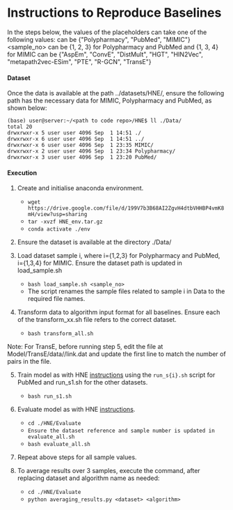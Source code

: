 # Instructions to Reproduce Baselines

In the steps below, the values of the placeholders can take one of the following values:
<dataset> can be {"Polypharmacy", "PubMed", "MIMIC"}
<sample_no> can be {1, 2, 3} for Polypharmacy and PubMed and {1, 3, 4} for MIMIC
<algorithm> can be {"AspEm", "ConvE", "DistMult", "HGT", "HIN2Vec", "metapath2vec-ESim", "PTE", "R-GCN", "TransE"}

#### Dataset

Once the data is available at the path ../datasets/HNE/, ensure the following path has the necessary data for MIMIC, Polypharmacy and PubMed, as shown below:

```
(base) user@server:~/<path to code repo>/HNE$ ll ./Data/
total 20
drwxrwxr-x 5 user user 4096 Sep  1 14:51 ./
drwxrwxr-x 6 user user 4096 Sep  1 14:51 ../
drwxrwxr-x 6 user user 4096 Sep  1 23:35 MIMIC/
drwxrwxr-x 2 user user 4096 Sep  1 23:34 Polypharmacy/
drwxrwxr-x 3 user user 4096 Sep  1 23:20 PubMed/
```


#### Execution

1. Create and initialise anaconda environment.
    - `wget https://drive.google.com/file/d/199V7b3B68AI2ZgvH4dtbVHHBP4vmK8mH/view?usp=sharing`
    - `tar -xvzf HNE_env.tar.gz`
    - `conda activate ./env`

2. Ensure the dataset is available at the directory ./Data/
 
3. Load dataset sample i, where i={1,2,3} for Polypharmacy and PubMed, i={1,3,4} for MIMIC. Ensure the dataset path is updated in load_sample.sh
    - `bash load_sample.sh <sample_no>`
    - The script renames the sample files related to sample i in Data to the required file names.

4. Transform data to algorithm input format for all baselines. Ensure each of the transform_xx.sh file refers to the correct dataset.
    - `bash transform_all.sh`

Note: For TransE, before running step 5, edit the file at Model/TransE/data/<dataset>/link.dat and update the first line to match the number of pairs in the file.

5. Train model as with HNE [instructions](https://github.com/yangji9181/HNE/tree/0966fbb521652e1cba7a57b5b29bf81d17fec380/Model/AspEm) using the `run_s{i}.sh` script for PubMed and run_s1.sh for the other datasets.
    - `bash run_s1.sh`

6. Evaluate model as with HNE [instructions](https://github.com/yangji9181/HNE/tree/0966fbb521652e1cba7a57b5b29bf81d17fec380/Evaluate).
    - `cd ./HNE/Evaluate`
    - `Ensure the dataset reference and sample number is updated in evaluate_all.sh`
    - `bash evaluate_all.sh`

7. Repeat above steps for all sample values.

8. To average results over 3 samples, execute the command, after replacing dataset and algorithm name as needed:
    - `cd ./HNE/Evaluate`
    - `python averaging_results.py <dataset> <algorithm>`
